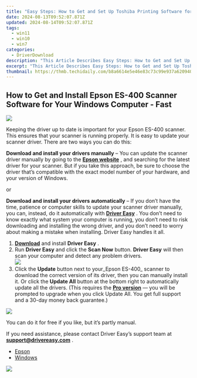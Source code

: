 ```yaml
---
title: "Easy Steps: How to Get and Set Up Toshiba Printing Software for Windows Users"
date: 2024-08-13T09:52:07.871Z
updated: 2024-08-14T09:52:07.871Z
tags:
  - win11
  - win10
  - win7
categories:
  - DriverDownload
description: "This Article Describes Easy Steps: How to Get and Set Up Toshiba Printing Software for Windows Users"
excerpt: "This Article Describes Easy Steps: How to Get and Set Up Toshiba Printing Software for Windows Users"
thumbnail: https://thmb.techidaily.com/b8a6614e5e46e83c73c99e937a620940173ecb3e527c0b15c86864ff7f2cf4ce.png
---
```


## How to Get and Install Epson ES-400 Scanner Software for Your Windows Computer - Fast

![](https://images.drivereasy.com/wp-content/uploads/2018/12/img_5c04d39739b8d-300x256.jpg)

 Keeping the driver up to date is important for your Epson ES-400 scanner. This ensures that your scanner is running properly. It is easy to update your scanner driver. There are two ways you can do this:

**Download and install your drivers manually** – You can update the scanner driver manually by going to the **[Epson website](https://epson.com/For-Home/Printers/h/h1)**  , and searching for the latest driver for your scanner. But if you take this approach, be sure to choose the driver that’s compatible with the exact model number of your hardware, and your version of Windows.

or

**Download and install your drivers automatically** – If you don’t have the time, patience or computer skills to update your scanner driver manually, you can, instead, do it automatically with **[Driver Easy](https://tools.techidaily.com/drivereasy/download/)**  . You don’t need to know exactly what system your computer is running, you don’t need to risk downloading and installing the wrong driver, and you don’t need to worry about making a mistake when installing. Driver Easy handles it all.

1. [**Download**](https://tools.techidaily.com/drivereasy/download/) and install **Driver Easy** .
2. Run **Driver Easy** and click the **Scan Now** button. **Driver Easy**  will then scan your computer and detect any problem drivers.  
![](https://images.drivereasy.com/wp-content/uploads/2018/10/img_5bd0366bd75a4.jpg)
3. Click the **Update**  button next to your_Epson ES-400_ scanner to download the correct version of its driver, then you can manually install it. Or click the **Update All**  button at the bottom right to automatically update all the drivers. (This requires the **[Pro version](https://tools.techidaily.com/drivereasy/download/)**  — you will be prompted to upgrade when you click Update All. You get full support and a 30-day money back guarantee.)

![](https://images.drivereasy.com/wp-content/uploads/2018/12/img_5c04d4c42c9a1.jpg)

 You can do it for free if you like, but it’s partly manual.

 If you need assistance, please contact Driver Easy’s support team at **[support@drivereasy.com](https://tools.techidaily.com/drivereasy/download/)**  .

* [Epson](https://tools.techidaily.com/drivereasy/download/)
* [Windows](https://tools.techidaily.com/drivereasy/download/)

<ins class="adsbygoogle"
     style="display:block"
     data-ad-format="autorelaxed"
     data-ad-client="ca-pub-7571918770474297"
     data-ad-slot="1223367746"></ins>



<ins class="adsbygoogle"
     style="display:block"
     data-ad-client="ca-pub-7571918770474297"
     data-ad-slot="8358498916"
     data-ad-format="auto"
     data-full-width-responsive="true"></ins>



<!-- affiliate ads begin -->
<a href="https://store.absolute.com/order/checkout.php?PRODS=4601998&QTY=1&AFFILIATE=108875&CART=1"><img src="https://secure.avangate.com/images/merchant/ef70e26a0b5da778eda3f48014d087cd/728x90_larger-shield.jpg" border="0"></a>
<!-- affiliate ads end -->